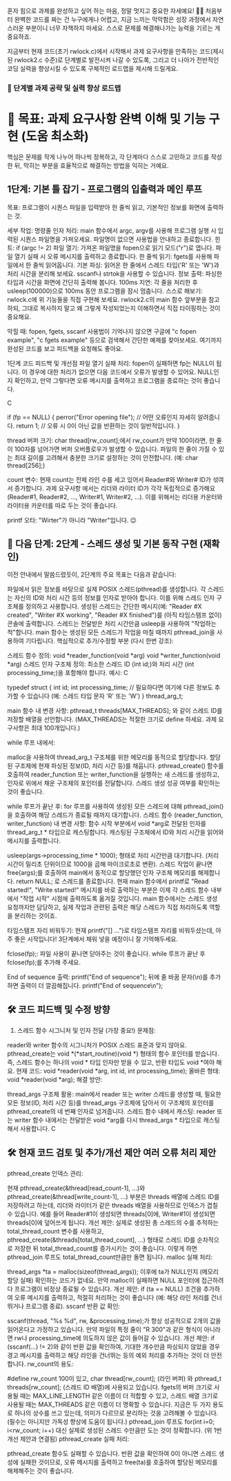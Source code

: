 혼자 힘으로 과제를 완성하고 싶어 하는 마음, 정말 멋지고 중요한 자세예요! 👨‍💻 처음부터 완벽한 코드를 짜는 건 누구에게나 어렵고, 지금 느끼는 막막함은 성장 과정에서 자연스러운 부분이니 너무 자책하지 마세요. 스스로 문제를 해결해나가는 능력을 기르는 게 중요하죠.

지금부터 현재 코드(초기 rwlock.c)에서 시작해서 과제 요구사항을 만족하는 코드(제시된 rwlock2.c 수준)로 단계별로 발전시켜 나갈 수 있도록, 그리고 더 나아가 전반적인 코딩 실력을 향상시킬 수 있도록 구체적인 로드맵을 제시해 드릴게요.

### 🚀 단계별 과제 공략 및 실력 향상 로드맵
# 🎯 목표: 과제 요구사항 완벽 이해 및 기능 구현 (도움 최소화)
핵심은 문제를 작게 나누어 하나씩 정복하고, 각 단계마다 스스로 고민하고 코드를 작성한 뒤, 막히는 부분을 효율적으로 해결하는 방법을 익히는 거예요.

## 1단계: 기본 틀 잡기 - 프로그램의 입출력과 메인 루프

목표: 프로그램이 시퀀스 파일을 입력받아 한 줄씩 읽고, 기본적인 정보를 화면에 출력하는 것.

세부 작업:
명령줄 인자 처리: main 함수에서 argc, argv를 사용해 프로그램 실행 시 입력된 시퀀스 파일명을 가져오세요. 파일명이 없으면 사용법을 안내하고 종료합니다. 
힌트: if (argc != 2)
파일 열기: 가져온 파일명을 fopen으로 읽기 모드("r")로 엽니다. 파일 열기 실패 시 오류 메시지를 출력하고 종료합니다.
한 줄씩 읽기: fgets를 사용해 파일에서 한 줄씩 읽어옵니다.
기본 파싱: 읽어온 한 줄에서 스레드 타입('R' 또는 'W')과 처리 시간을 분리해 보세요. sscanf나 strtok을 사용할 수 있습니다.
정보 출력: 파싱한 타입과 시간을 화면에 간단히 출력해 봅니다.
100ms 지연: 각 줄을 처리한 후 usleep(100000)으로 100ms 동안 프로그램을 잠시 멈춥니다.
스스로 해보기: rwlock.c에 위 기능들을 직접 구현해 보세요. rwlock2.c의 main 함수 앞부분을 참고하되, 그대로 복사하지 말고 왜 그렇게 작성되었는지 이해하면서 직접 타이핑하는 것이 중요해요.

막힐 때:
fopen, fgets, sscanf 사용법이 기억나지 않으면 구글에 "c fopen example", "c fgets example" 등으로 검색해서 간단한 예제를 찾아보세요.
여기까지 완성된 코드를 보고 피드백을 요청해도 좋아요.

1단계 코드 피드백 및 개선점
파일 열기 실패 처리: fopen이 실패하면 fp는 NULL이 됩니다. 이 경우에 대한 처리가 없으면 다음 코드에서 오류가 발생할 수 있어요. NULL인지 확인하고, 만약 그렇다면 오류 메시지를 출력하고 프로그램을 종료하는 것이 좋습니다.

C

if (fp == NULL) {
    perror("Error opening file"); // 어떤 오류인지 자세히 알려줍니다.
    return 1; // 오류 시 0이 아닌 값을 반환하는 것이 일반적입니다.
}

thread 버퍼 크기: char thread[rw_count];에서 rw_count가 만약 100이라면, 한 줄이 100자를 넘어가면 버퍼 오버플로우가 발생할 수 있습니다. 파일의 한 줄이 가질 수 있는 최대 길이를 고려해서 충분한 크기로 설정하는 것이 안전합니다. (예: char thread[256];)

count 변수: 현재 count는 전체 라인 수를 세고 있어서 Reader#와 Writer# ID가 섞여서 증가합니다. 과제 요구사항 에서는 리더와 라이터 ID가 각각 독립적으로 증가해요 (Reader#1, Reader#2, ..., Writer#1, Writer#2, ...). 이를 위해서는 리더용 카운터와 라이터용 카운터를 따로 두는 것이 좋습니다.

printf 오타: "Wirter"가 아니라 "Writer"입니다. 😉



## 🚀 다음 단계: 2단계 - 스레드 생성 및 기본 동작 구현 (재확인)
이전 안내에서 말씀드렸듯이, 2단계의 주요 목표는 다음과 같습니다:

파일에서 읽은 정보를 바탕으로 실제 POSIX 스레드(pthread)를 생성합니다.
각 스레드는 자신의 ID와 처리 시간 등의 정보를 인자로 받아야 합니다. 이를 위해 스레드 인자 구조체를 정의하고 사용합니다.
생성된 스레드는 간단한 메시지(예: "Reader #X created", "Writer #X working", "Reader #X finished")를 (아직 타임스탬프 없이) 콘솔에 출력합니다.
스레드는 전달받은 처리 시간만큼 usleep을 사용하여 "작업하는 척"합니다.
main 함수는 생성된 모든 스레드가 작업을 마칠 때까지 pthread_join을 사용하여 기다립니다.
핵심적으로 추가/수정할 부분 (다시 한번 강조):

스레드 함수 정의:
void *reader_function(void *arg)
void *writer_function(void *arg)
스레드 인자 구조체 정의:
최소한 스레드 ID (int id;)와 처리 시간 (int processing_time;)을 포함해야 합니다.
예시:
C

typedef struct {
    int id;
    int processing_time;
    // 필요하다면 여기에 다른 정보도 추가할 수 있습니다 (예: 스레드 타입 문자 'R' 또는 'W')
} thread_arg_t;

main 함수 내 변경 사항:
pthread_t threads[MAX_THREADS]; 와 같이 스레드 ID를 저장할 배열을 선언합니다. (MAX_THREADS는 적절한 크기로 define 하세요. 과제 요구사항은 최대 100개입니다.)

while 루프 내에서:

malloc을 사용하여 thread_arg_t 구조체를 위한 메모리를 동적으로 할당합니다.
할당된 구조체에 현재 파싱된 정보(ID, 처리 시간 등)를 채웁니다.
pthread_create() 함수를 호출하여 reader_function 또는 writer_function을 실행하는 새 스레드를 생성하고, 인자로 위에서 채운 구조체의 포인터를 전달합니다. 스레드 생성 성공 여부를 확인하는 것이 좋습니다.

while 루프가 끝난 후:
for 루프를 사용하여 생성된 모든 스레드에 대해 pthread_join()을 호출하여 해당 스레드가 종료될 때까지 대기합니다.
스레드 함수 (reader_function, writer_function) 내 변경 사항:
함수 시작 부분에서 void *arg로 전달된 인자를 thread_arg_t * 타입으로 캐스팅합니다.
캐스팅된 구조체에서 ID와 처리 시간을 읽어와 메시지를 출력합니다.

usleep(args->processing_time * 1000); 형태로 처리 시간만큼 대기합니다. (처리 시간이 밀리초 단위이므로 1000을 곱해 마이크로초로 변환).
스레드 작업이 끝나면 free(args);를 호출하여 main에서 동적으로 할당했던 인자 구조체 메모리를 해제합니다.
return NULL; 로 스레드를 종료합니다.
현재 main 함수에서 printf로 "Read started!", "Write started!" 메시지를 바로 출력하는 부분은 이제 각 스레드 함수 내부에서 "작업 시작" 시점에 출력하도록 옮겨질 것입니다. main 함수에서는 스레드 생성 요청까지만 담당하고, 실제 작업과 관련된 출력은 해당 스레드가 직접 처리하도록 역할을 분리하는 것이죠.

타임스탬프 자리 비워두기: 현재 printf("[] ...")로 타임스탬프 자리를 비워두셨는데, 아주 좋은 시작입니다! 3단계에서 채워 넣을 예정이니 잘 기억해두세요.

fclose(fp);: 파일 사용이 끝나면 닫아주는 것이 좋습니다. while 루프가 끝난 후 fclose(fp);를 추가해 주세요.

End of sequence 출력: printf("End of sequence"); 뒤에 줄 바꿈 문자(\n)를 추가하면 출력이 더 깔끔해집니다. printf("End of sequence\n");



## 🛠️ 코드 피드백 및 수정 방향
1. 스레드 함수 시그니처 및 인자 전달 (가장 중요!)
문제점:

reader와 writer 함수의 시그니처가 POSIX 스레드 표준과 맞지 않아요. pthread_create는 void *(*start_routine)(void *) 형태의 함수 포인터를 받습니다. 즉, 스레드 함수는 하나의 void * 타입 인자만 받을 수 있고, 반환 타입도 void *여야 해요.
현재 코드: void *reader(void *arg, int id, int processing_time);
올바른 형태: void *reader(void *arg);
해결 방안:

thread_args 구조체 활용: main에서 reader 또는 writer 스레드를 생성할 때, 필요한 모든 정보(ID, 처리 시간 등)를 thread_args 구조체에 담아서 이 구조체의 포인터를 pthread_create의 네 번째 인자로 넘겨줍니다.
스레드 함수 내에서 캐스팅: reader 또는 writer 함수 내에서는 전달받은 void *arg를 다시 thread_args * 타입으로 캐스팅해서 사용합니다.
C

## 🛠️ 현재 코드 검토 및 추가/개선 제안 여러 오류 처리 제안
pthread_create 인덱스 관리:

현재 pthread_create(&thread[read_count-1], ...)와 pthread_create(&thread[write_count-1], ...) 부분은 threads 배열에 스레드 ID를 저장하려고 하는데, 리더와 라이터가 같은 threads 배열을 사용하므로 인덱스가 겹칠 수 있습니다. 예를 들어 Reader#1이 생성되면 threads[0]에, Writer#1이 생성되면 threads[0]에 덮어쓰게 됩니다.
개선 제안: 실제로 생성된 총 스레드의 수를 추적하는 total_thread_count 변수를 사용하고, pthread_create(&threads[total_thread_count], ...) 형태로 스레드 ID를 순차적으로 저장한 뒤 total_thread_count를 증가시키는 것이 좋습니다. 이렇게 하면 pthread_join 루프도 total_thread_count만큼만 돌면 됩니다.
malloc 실패 처리:

thread_args *ta = malloc(sizeof(thread_args)); 이후에 ta가 NULL인지 (메모리 할당 실패) 확인하는 코드가 없네요. 만약 malloc이 실패하면 NULL 포인터에 접근하려다 프로그램이 비정상 종료될 수 있습니다.
개선 제안: if (ta == NULL) 조건을 추가하여 오류 메시지를 출력하고, 적절히 처리하는 것이 좋습니다 (예: 해당 라인 처리를 건너뛰거나 프로그램 종료).
sscanf 반환 값 확인:

sscanf(thread, "%s %d", rw, &processing_time);가 항상 성공적으로 2개의 값을 읽어온다고 가정하고 있습니다. 만약 파일의 특정 줄이 "R 300"과 같은 형식이 아니라면 rw나 processing_time에 의도하지 않은 값이 들어갈 수 있습니다.
개선 제안: if (sscanf(...) != 2)와 같이 반환 값을 확인하여, 기대한 개수만큼 파싱되지 않았을 경우 경고 메시지를 출력하고 해당 라인을 건너뛰는 등의 예외 처리를 추가하는 것이 더 안전합니다.
rw_count의 용도:

#define rw_count 100이 있고, char thread[rw_count]; (라인 버퍼) 와 pthread_t threads[rw_count]; (스레드 ID 배열)에 사용되고 있습니다. fgets의 버퍼 크기로 사용될 때는 MAX_LINE_LENGTH 같은 이름이 더 적합할 수 있고, 스레드 배열 크기로 사용될 때는 MAX_THREADS 같은 이름이 더 명확할 수 있습니다. 지금은 두 가지 용도로 하나의 상수를 쓰고 있는데, 의미가 다르므로 분리하는 것을 고려해볼 수 있습니다. (필수는 아니지만 가독성 향상에 도움이 됩니다.)
pthread_join 루프도 for(int i=0; i<rw_count; i++) 대신 실제로 생성된 스레드 수만큼만 도는 것이 정확합니다. (위 1번 개선 제안과 연결됨)
pthread_create 실패 처리:

pthread_create 함수도 실패할 수 있습니다. 반환 값을 확인하여 0이 아니면 스레드 생성에 실패한 것이므로, 오류 메시지를 출력하고 free(ta)를 호출하여 할당된 메모리를 해제해주는 것이 좋습니다.
